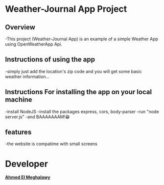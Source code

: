 # Weather-Journal App Project

## Overview
-This project (Weather-Journal App) is an example of a simple Weather App using OpenWeatherApp Api.

## Instructions of using the app
-simply just add the location's zip code and you will get some basic weather information...

## Instructions For installing the app on your local machine
-install NodeJS
-install the packages express, cors, body-parser
-run "node server.js"
-and BAAAAAAAM!😁
## features
-the website is compatime with small screens


# Developer
**[Ahmed El Meghalawy](https://github.com/AhmedElmeghalawy/)**
